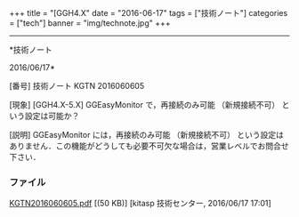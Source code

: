 ﻿+++
title = "[GGH4.X"
date = "2016-06-17"
tags = ["技術ノート"]
categories = ["tech"]
banner = "img/technote.jpg"
+++

-----------------------------------------------------------------------------------------------------------------------------

*技術ノート

2016/06/17*


[番号]
技術ノート KGTN 2016060605

[現象]
[GGH4.X-5.X] GGEasyMonitor で，再接続のみ可能 （新規接続不可）
という設定は可能か？

[説明]
GGEasyMonitor には，再接続のみ可能 （新規接続不可）
という設定はありません．この機能がどうしても必要不可欠な場合は，営業レベルでお問合せ下さい．


### ファイル

 
 


[KGTN2016060605.pdf](http://techreport.kitasp.net/attachments/download/2671/KGTN2016060605.pdf)
 [(50 KB)] [kitasp 技術センター, 2016/06/17
17:01]


 


 

